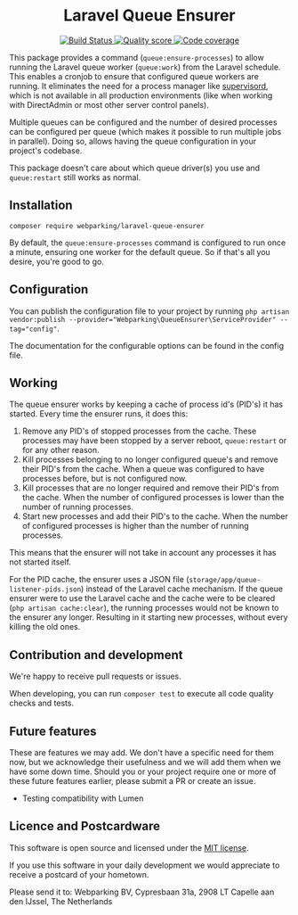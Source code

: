 <h1 align="center">
  Laravel Queue Ensurer
</h1>

<p align="center">
    <a href="https://travis-ci.org/webparking/laravel-queue-ensurer">
        <img src="https://travis-ci.org/webparking/laravel-queue-ensurer.svg?branch=master" alt="Build Status">
    </a>
    <a href="https://scrutinizer-ci.com/g/webparking/laravel-queue-ensurer/?branch=master">
        <img src="https://scrutinizer-ci.com/g/webparking/laravel-queue-ensurer/badges/quality-score.png?b=master" alt="Quality score">
    </a>
    <a href="https://scrutinizer-ci.com/g/webparking/laravel-queue-ensurer/?branch=master">
        <img src="https://scrutinizer-ci.com/g/webparking/laravel-queue-ensurer/badges/coverage.png?b=master" alt="Code coverage">
    </a>
</p>

This package provides a command (`queue:ensure-processes`) to allow running the Laravel queue worker (`queue:work`) from the Laravel schedule. This enables a cronjob to ensure that configured queue workers are running. It eliminates the need for a process manager like [supervisord](http://supervisord.org/), which is not available in all production environments (like when working with DirectAdmin or most other server control panels).

Multiple queues can be configured and the number of desired processes can be configured per queue (which makes it possible to run multiple jobs in parallel). Doing so, allows having the queue configuration in your project's codebase.

This package doesn't care about which queue driver(s) you use and `queue:restart` still works as normal.

## Installation
```
composer require webparking/laravel-queue-ensurer
```

By default, the `queue:ensure-processes` command is configured to run once a minute, ensuring one worker for the default queue. So if that's all you desire, you're good to go.

## Configuration
You can publish the configuration file to your project by running `php artisan vendor:publish --provider="Webparking\QueueEnsurer\ServiceProvider" --tag="config"`.

The documentation for the configurable options can be found in the config file.

## Working
The queue ensurer works by keeping a cache of process id's (PID's) it has started. Every time the ensurer runs, it does this:

1. Remove any PID's of stopped processes from the cache.
   These processes may have been stopped by a server reboot, `queue:restart` or for any other reason.
2. Kill processes belonging to no longer configured queue's and remove their PID's from the cache.
   When a queue was configured to have processes before, but is not configured now.
3. Kill processes that are no longer required and remove their PID's from the cache.
   When the number of configured processes is lower than the number of running processes.
4. Start new processes and add their PID's to the cache.
   When the number of configured processes is higher than the number of running processes.

This means that the ensurer will not take in account any processes it has not started itself.

For the PID cache, the ensurer uses a JSON file (`storage/app/queue-listener-pids.json`) instead of the Laravel cache mechanism. If the queue ensurer were to use the Laravel cache and the cache were to be cleared (`php artisan cache:clear`), the running processes would not be known to the ensurer any longer. Resulting in it starting new processes, without every killing the old ones.

## Contribution and development
We're happy to receive pull requests or issues.

When developing, you can run `composer test` to execute all code quality checks and tests.

## Future features
These are features we may add. We don't have a specific need for them now, but we acknowledge their usefulness and we will add them when we have some down time. Should you or your project require one or more of these future features earlier, please submit a PR or create an issue.

* Testing compatibility with Lumen

## Licence and Postcardware

This software is open source and licensed under the [MIT license](LICENSE.md).

If you use this software in your daily development we would appreciate to receive a postcard of your hometown.

Please send it to: Webparking BV, Cypresbaan 31a, 2908 LT Capelle aan den IJssel, The Netherlands
